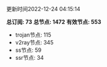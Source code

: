 更新时间2022-12-24 04:15:14

**总订阅: 73**
**总节点: 1472**
**有效节点: 553**
- trojan节点: 115
- v2ray节点: 345
- ss节点: 59
- ssr节点: 34
